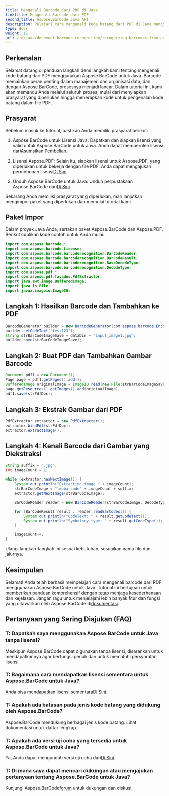 ```yaml
---
title: Mengenali Barcode dari PDF di Java
linktitle: Mengenali Barcode dari PDF
second_title: Aspose.BarCode Java API
description: Pelajari cara mengenali kode batang dari PDF di Java menggunakan Aspose.BarCode. Panduan langkah demi langkah dengan contoh kode. Tingkatkan efisiensi pengelolaan data Anda!
type: docs
weight: 11
url: /id/java/document-barcode-recognition/recognizing-barcodes-from-pdf/
---
```


## Perkenalan

Selamat datang di panduan langkah demi langkah kami tentang mengenali kode batang dari PDF menggunakan Aspose.BarCode untuk Java. Barcode memainkan peran penting dalam manajemen dan organisasi data, dan dengan Aspose.BarCode, prosesnya menjadi lancar. Dalam tutorial ini, kami akan memandu Anda melalui seluruh proses, mulai dari menyiapkan prasyarat yang diperlukan hingga menerapkan kode untuk pengenalan kode batang dalam file PDF.

## Prasyarat

Sebelum masuk ke tutorial, pastikan Anda memiliki prasyarat berikut:

1.  Aspose.BarCode untuk Lisensi Java: Dapatkan dan siapkan lisensi yang valid untuk Aspose.BarCode untuk Java. Anda dapat memperoleh lisensi dari[Asumsikan Pembelian](https://purchase.aspose.com/buy).

2.  Lisensi Aspose.PDF: Selain itu, siapkan lisensi untuk Aspose.PDF, yang diperlukan untuk bekerja dengan file PDF. Anda dapat mengajukan permohonan lisensi[Di Sini](https://purchase.aspose.com/temporary-license/).

3.  Unduh Aspose.BarCode untuk Java: Unduh perpustakaan Aspose.BarCode dari[Di Sini](https://releases.aspose.com/barcode/java/).

Sekarang Anda memiliki prasyarat yang diperlukan, mari lanjutkan mengimpor paket yang diperlukan dan memulai tutorial kami.

## Paket Impor

Dalam proyek Java Anda, sertakan paket Aspose.BarCode dan Aspose.PDF. Berikut cuplikan kode contoh untuk Anda mulai:

```java
import com.aspose.barcode.*;
import com.aspose.barcode.License;
import com.aspose.barcode.barcoderecognition.BarCodeReader;
import com.aspose.barcode.barcoderecognition.BarCodeResult;
import com.aspose.barcode.barcoderecognition.BaseDecodeType;
import com.aspose.barcode.barcoderecognition.DecodeType;
import com.aspose.pdf.*;
import com.aspose.pdf.facades.PdfExtractor;
import java.awt.image.BufferedImage;
import java.io.File;
import javax.imageio.ImageIO;
```

## Langkah 1: Hasilkan Barcode dan Tambahkan ke PDF

```java
BarcodeGenerator builder = new BarcodeGenerator(com.aspose.barcode.EncodeTypes.CODE_39_STANDARD);
builder.setCodeText("test123");
String strBarCodeImageSave = dataDir + "input_image1.jpg";
builder.save(strBarCodeImageSave);
```

## Langkah 2: Buat PDF dan Tambahkan Gambar Barcode

```java
Document pdf1 = new Document();
Page page = pdf1.getPages().add();
BufferedImage originalImage = ImageIO.read(new File(strBarCodeImageSave));
page.getResources().getImages().add(originalImage);
pdf1.save(strPdfDoc);
```

## Langkah 3: Ekstrak Gambar dari PDF

```java
PdfExtractor extractor = new PdfExtractor();
extractor.bindPdf(strPdfDoc);
extractor.extractImage();
```

## Langkah 4: Kenali Barcode dari Gambar yang Diekstraksi

```java
String suffix = ".jpg";
int imageCount = 1;

while (extractor.hasNextImage()) {
    System.out.println("Extracting image " + imageCount);
    strBarCodeImage = "tmpbarcode" + imageCount + suffix;
    extractor.getNextImage(strBarCodeImage);

    BarCodeReader reader = new BarCodeReader(strBarCodeImage, DecodeType.CODE_39_EXTENDED);

    for (BarCodeResult result : reader.readBarCodes()) {
        System.out.println("CodeText: " + result.getCodeText());
        System.out.println("Symbology type: " + result.getCodeType());
    }

    imageCount++;
}
```

Ulangi langkah-langkah ini sesuai kebutuhan, sesuaikan nama file dan jalurnya.

## Kesimpulan

 Selamat! Anda telah berhasil mempelajari cara mengenali barcode dari PDF menggunakan Aspose.BarCode untuk Java. Tutorial ini bertujuan untuk memberikan panduan komprehensif dengan tetap menjaga kesederhanaan dan kejelasan. Jangan ragu untuk menjelajahi lebih banyak fitur dan fungsi yang ditawarkan oleh Aspose.BarCode di[dokumentasi](https://reference.aspose.com/barcode/java/).

## Pertanyaan yang Sering Diajukan (FAQ)

### T: Dapatkah saya menggunakan Aspose.BarCode untuk Java tanpa lisensi?
Meskipun Aspose.BarCode dapat digunakan tanpa lisensi, disarankan untuk mendapatkannya agar berfungsi penuh dan untuk mematuhi persyaratan lisensi.

### T: Bagaimana cara mendapatkan lisensi sementara untuk Aspose.BarCode untuk Java?
 Anda bisa mendapatkan lisensi sementara[Di Sini](https://purchase.aspose.com/temporary-license/).

### T: Apakah ada batasan pada jenis kode batang yang didukung oleh Aspose.BarCode?
Aspose.BarCode mendukung berbagai jenis kode batang. Lihat dokumentasi untuk daftar lengkap.

### T: Apakah ada versi uji coba yang tersedia untuk Aspose.BarCode untuk Java?
 Ya, Anda dapat mengunduh versi uji coba dari[Di Sini](https://releases.aspose.com/).

### T: Di mana saya dapat mencari dukungan atau mengajukan pertanyaan tentang Aspose.BarCode untuk Java?
 Kunjungi Aspose.BarCode[forum](https://forum.aspose.com/c/barcode/13) untuk dukungan dan diskusi.
